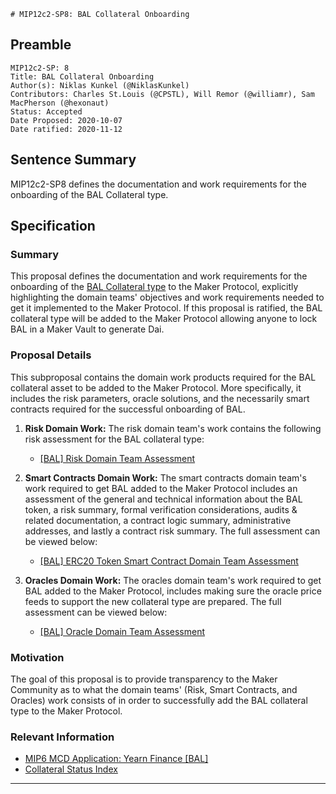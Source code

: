     # MIP12c2-SP8: BAL Collateral Onboarding

## Preamble

```
MIP12c2-SP: 8
Title: BAL Collateral Onboarding
Author(s): Niklas Kunkel (@NiklasKunkel)
Contributors: Charles St.Louis (@CPSTL), Will Remor (@williamr), Sam MacPherson (@hexonaut) 
Status: Accepted
Date Proposed: 2020-10-07
Date ratified: 2020-11-12
```

## Sentence Summary
MIP12c2-SP8 defines the documentation and work requirements for the onboarding of the BAL Collateral type.

## Specification

### Summary

This proposal defines the documentation and work requirements for the onboarding of the [BAL Collateral type](https://etherscan.io/token/0xba100000625a3754423978a60c9317c58a424e3d) to the Maker Protocol, explicitly highlighting the domain teams' objectives and work requirements needed to get it implemented to the Maker Protocol. If this proposal is ratified, the BAL collateral type will be added to the Maker Protocol allowing anyone to lock BAL in a Maker Vault to generate Dai.


### Proposal Details

This subproposal contains the domain work products required for the BAL collateral asset to be added to the Maker Protocol. More specifically, it includes the risk parameters, oracle solutions, and the necessarily smart contracts required for the successful onboarding of BAL.

1. **Risk Domain Work:** The risk domain team's work contains the following risk assessment for the BAL collateral type:
    - [[BAL] Risk Domain Team Assessment](https://forum.makerdao.com/t/bal-collateral-onboarding-risk-evaluation/4600)

2. **Smart Contracts Domain Work:** The smart contracts domain team's work required to get BAL added to the Maker Protocol includes an assessment of the general and technical information about the BAL token, a risk summary, formal verification considerations, audits & related documentation, a contract logic summary, administrative addresses, and lastly a contract risk summary. The full assessment can be viewed below:

    - [[BAL] ERC20 Token Smart Contract Domain Team Assessment](https://forum.makerdao.com/t/bal-erc20-token-smart-contract-technical-assessment/4630)

3. **Oracles Domain Work:** The oracles domain team's work required to get BAL added to the Maker Protocol, includes making sure the oracle price feeds to support the new collateral type are prepared. The full assessment can be viewed below:

    - [[BAL] Oracle Domain Team Assessment](https://forum.makerdao.com/t/mip10c3-sp12-proposal-balusd-oracle-collateral-onboarding-oracle-assessment/4638)

### Motivation

The goal of this proposal is to provide transparency to the Maker Community as to what the domain teams' (Risk, Smart Contracts, and Oracles) work consists of in order to successfully add the BAL collateral type to the Maker Protocol.

### Relevant Information

- [MIP6 MCD Application: Yearn Finance [BAL]](https://forum.makerdao.com/t/bal-mip6-collateral-onboarding-application/3880)
- [Collateral Status Index](https://forum.makerdao.com/t/collateral-status-index/2231)


---